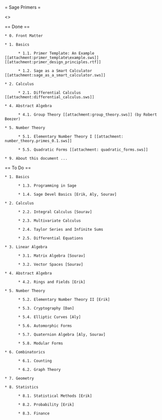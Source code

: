 = Sage Primers =

<<TableOfContents>>

== Done ==

    * 0. Front Matter

    * 1. Basics

          * 1.1. Primer Template: An Example [[attachment:primer_template\example.sws]] [[attachment:primer_design_principles.rtf]]

          * 1.2. Sage as a Smart Calculator [[attachment:sage_as_a_smart_calculator.sws]]

    * 2. Calculus

          * 2.1. Differential Calculus [[attachment:differential_calculus.sws]]

    * 4. Abstract Algebra

          * 4.1. Group Theory [[attachment:group_theory.sws]] (by Robert Beezer)

    * 5. Number Theory

          * 5.1. Elementary Number Theory I [[attachment: number_theory.primes_0.1.sws]]

          * 5.5. Quadratic Forms [[attachment: quadratic_forms.sws]]

    * 9. About this document ...



== To Do ==

    * 1. Basics

          * 1.3. Programming in Sage 

          * 1.4. Sage Devel Basics [Erik, Aly, Sourav]

    * 2. Calculus

          * 2.2. Integral Calculus [Sourav]

          * 2.3. Multivariate Calculus

          * 2.4. Taylor Series and Infinite Sums

          * 2.5. Differential Equations 

    * 3. Linear Algebra

          * 3.1. Matrix Algebra [Sourav]

          * 3.2. Vector Spaces [Sourav]

    * 4. Abstract Algebra

          * 4.2. Rings and Fields [Erik]

    * 5. Number Theory

          * 5.2. Elementary Number Theory II [Erik]

          * 5.3. Cryptography [Dan]

          * 5.4. Elliptic Curves [Aly]

          * 5.6. Automorphic Forms 

          * 5.7. Quaternion Algebra [Aly, Sourav]

          * 5.8. Modular Forms 

    * 6. Combinatorics

          * 6.1. Counting

          * 6.2. Graph Theory 

    * 7. Geometry

    * 8. Statistics

          * 8.1. Statistical Methods [Erik]

          * 8.2. Probability [Erik]

          * 8.3. Finance 
